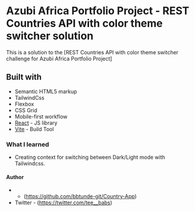 # Azubi Africa Portfolio Project - REST Countries API with color theme switcher solution

This is a solution to the [REST Countries API with color theme switcher challenge for Azubi Africa Portfolio Project]

## Built with

- Semantic HTML5 markup
- TailwindCss
- Flexbox
- CSS Grid
- Mobile-first workflow
- [React](https://reactjs.org/) - JS library
- [Vite](https://vitejs.dev) - Build Tool

### What I learned

- Creating context for switching between Dark/Light mode with Tailwindcss.

#### Author

- - (https://github.com/bbtunde-git/Country-App)
- Twitter - (https://twitter.com/tee__babs)
